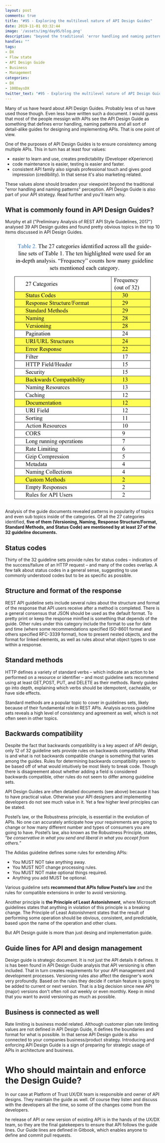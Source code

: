```yaml
---
layout: post
comments: true
title: "#95 - Exploring the multilevel nature of API Design Guides"
date: 2019-11-01 03:32:44
image: '/assets/img/day95/blog.png'
description: "beyond the traditional 'error handling and naming patterns' perception."
handles: "" 
tags:
- DX 
- Flow state
- API Design Guide
- Business
- Management
categories:
- DX
- 100DaysDX
twitter_text: "#95 - Exploring the multilevel nature of API Design Guides"
---
```


Many of us have heard about API Design Guides. Probably less of us have used those though. Even less have written such a document. I would guess that most of the people messign with APIs see the API Design Guide as something that defines error handling, naming patterns and all sort of detail-alike guides for designing and implementing APIs. That is one point of view. 

One of the purposes of API Design Guides is to ensure consistency among multiple APIs. This in turn has at least four values: 
- easier to learn and use, creates predictability (Developer eXperience) 
- code maintenance is easier, testing is easier and faster. 
- consistent API family also signals professional touch and gives good impression (credibility). In that sense it's also marketing related. 

These values alone should broaden your viewpoint beyond the traditional "error handling and naming patterns" perception. API Design Guide is also part of your API strategy. Read further and you'll learn why. 

## What is commonly found in API Design Guides?

Murphy et all ("Preliminary Analysis of REST API Style Guidelines, 2017") analysed 39 API Design guides and found pretty obvious topics in the top 10 items discussed in API Design Guides. 

<img itemprop="image" src="/assets/img/day95/guides.png" alt="{{site.name}}">

Analysis of the guide documents revealed patterns in popularity of topics and even sub topics inside of the categories. Of all the 27 categories identified, **five of them (Versioning, Naming, Response Structure/Format, Standard Methods, and Status Code) are mentioned by at least 27 of the 32 guideline documents.** 

## Status codes

Thirty of the 32 guideline sets provide rules for status codes – indicators of the success/failure of an HTTP request – and many of the codes overlap. A few talk about status codes in a general sense, suggesting to use commonly understood codes but to be as specific as possible.

## Structure and format of the response

REST API guideline sets include several rules about the structure and format of the response that API users receive after a method is completed. There is a general consensus that JSON should be used as the default format. To pretty print or keep
the response minified is something that depends of the guide. Other rules under this category include the format to use
for date and time (where some recommendations specified ISO-8601 format and others specified RFC-3339 format), how to present nested objects, and the format for linked elements, as well as rules about what object types to use within a response. 

## Standard methods

HTTP defines a variety of standard verbs – which indicate an action to be performed on a resource or identifier – and most guideline sets recommend using at least GET,POST, PUT, and DELETE as their methods. Rarely guides go into depth, explaining which verbs should be idempotent, cacheable, or have side effects. 

Standard methods are a popular topic to cover in guidelines sets, likely because of their fundamental role in REST APIs. Analysis across guideline sets reveals a high level of consistency and agreement as well, which is not often seen in other topics.

## Backwards compatibility

Despite the fact that backwards compatibility is a key aspect of API design, only 12 of 32 guideline sets provide rules on backwards compatibility. What is and what is not backwards compatible change is something that varies among the guides. Rules for determining backwards compatibility seem to be based off of what would intuitively be most likely to break code. Though there is disagreement about whether adding a field is considered backwards compatible, other rules do not seem to differ among guideline sets.

API Design Guides are often detailed documents (see above) because it has to have practical value. Otherwise your API designers and implementing developers do not see much value in it. Yet a few higher level principles can be stated.  

Postel’s law, or the Robustness principle, is essential in the evolution of APIs. No one can accurately anticipate how your requirements are going to change or how many different number and types of consumers you are going to have. Postel’s law, also known as the Robustness Principle, states, “_be conservative in what you send and liberal in what you accept from others._”  

The Adidas guideline defines some rules for extending APIs: 

- You MUST NOT take anything away. 
- You MUST NOT change processing rules. 
- You MUST NOT make optional things required.
- Anything you add MUST be optional. 

Various  guideline  sets  **recommend that  APIs follow Postel’s law** and the rules for compatible extensions in order to avoid versioning.

Another  principle is  **the  Principle of Least Astonishment**, where Microsoft guidelines states that anything in violation of this principle is a breaking change. The Principle of Least Astonishment states that the result of performing  some  operation  should  be  obvious,  consistent,  and predictable, based upon the name of the operation and other clues. 

But API Design guide is more than just desing and implementation guide. 

## Guide lines for API and design management

Design guide is strategic document. It is not just the API details it defines. It is has been found in API Design Guide analysis that API versioning is often included. That in turn creates requirements for your API management and development processes. Versioning rules also affect the designer's work very profoundly. Based on the rules they decide if certain feature is going to be added to current or next version. That is a big decision since new API (major) versions don't often roll out weekly or even monthly. Keep in mind that you want to avoid versioning as much as possible. 

## Business is connected as well

Rate limiting is business model related. Although customer plan rate limiting values are not defined in API Design Guide, it defines the boundaries and format for what is possible. In that sense API Design guide is also connected to your companies business/product strategy. Introducing and enforcing API Design Guide is a sign of preparing for strategic usage of APIs in architecture and business. 

# Who should maintain and enforce the Design Guide? 

In our case at Platform of Trust UX/DX team is responsible and owner of API designs. They maintain the guide as well. Of course they listen and discuss with the developers all the time, so some of the changes come from the developers. 

he release of API or new version of existing API is in the hands of the UX/DX team, so they are the final gatekeepers to ensure that API follows the guide lines. Our Guide lines are defined in Gitbook, which enables anyone to define and commit pull requests. 